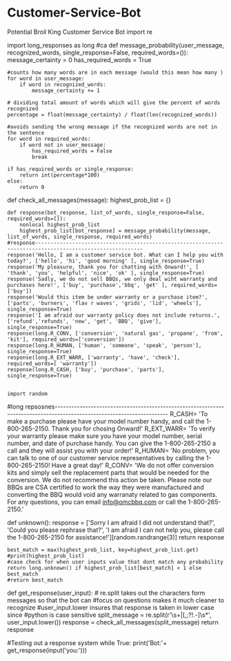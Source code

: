 # Customer-Service-Bot
Potential Broil King Customer Service Bot
import re

import long_responses as long
#ca
def message_probability(user_message, recognized_words, single_response=False, required_words=()):
    message_certainty = 0
    has_required_words = True
    
    #counts how many words are in each message (would this mean how many )
    for word in user_message:
        if word in recognized_words:
            message_certainty += 1
            
    # dividing total amount of words which will give the percent of words recognized
    percentage = float(message_certainty) / float(len(recognized_words))
    
    #avoids sending the wrong message if the recognized words are not in the sentence
    for word in required_words:
        if word not in user_message:
            has_required_words = False 
            break
    
    if has_required_words or single_response:
        return int(percentage*100)
    else:
        return 0
    
def check_all_messages(message):
    highest_prob_list = {}
    
    def response(bot_response, list_of_words, single_response=False, required_words=[]):
        nonlocal highest_prob_list
        highest_prob_list[bot_response] = message_probability(message, list_of_words, single_response, required_words)
    #response---------------------------------------------------------------------------------------------------------
    response('Hello, I am a customer service bot. What can I help you with today?', ['hello', 'hi', 'good morning' ], single_response=True)
    response('My pleasure, thank you for chatting with Onward!', [ 'thank', 'you', 'helpful', 'nice', 'ok' ], single_response=True)
    response('Sadly, we do not sell BBQs, we only deal wiht warranty and purchases here!', ['buy', 'purchase','bbq', 'get' ], required_words= ['buy'])
    response('Would this item be under warranty or a purchase item?', ['parts', 'burners', 'flav r waves', 'grids', 'lid', 'wheels'], single_response=True)
    response('I am afraid our warranty policy does not include returns.', ['refund','refunds', 'new', 'get', 'BBQ', 'give'], single_response=True)
    response(long.R_CONV, ['conversion', 'natural gas', 'propane', 'from', 'kit'], required_words=['conversion'])
    response(long.R_HUMAN, ['human', 'someone', 'speak', 'person'], single_response=True)
    response(long.R_EXT_WARR, ['warranty', 'have', 'check'], required_words=[ 'warranty'])   
    response(long.R_CASH, ['buy', 'purchase', 'parts'], single_response=True)
    
    
    import random


#long repsosnes-----------------------------------------------------------------------------------------------------------------------
R_CASH= 'To make a purchase please have your model number handy, and call the 1-800-265-2150. Thank you for chosing Onward!' 
R_EXT_WARR= 'To verify your warranty please make sure you have your model number, serial number, and date of purchase handy. You can give the 1-800-265-2150 a call and they will assist you with your order!'
R_HUMAN= 'No problem, you can talk to one of our customer service representatives by calling the 1-800-265-2150! Have a great day!'
R_CONV= 'We do not offer conversion kits and simply sell the replacement parts that would be needed for the conversion. We do not recommend this action be taken. Please note our BBQs are CSA certified to work the way they were manufactured and converting the BBQ would void any warranaty related to gas components. For any questions, you can email info@omcbbq.com or call the 1-800-265-2150.'


def unknown():
    response = ['Sorry I am afraid I did not understand that?', 
                'Could you please rephrase that?', 
                'I am afraid I can not help you, please call the 1-800-265-2150 for assistance!'][random.randrange(3)]
    return response
    
    best_match = max(highest_prob_list, key=highest_prob_list.get)
    #print(highest_prob_list)
    #case check for when user inputs value that dont match any probability
    return long.unknown() if highest_prob_list[best_match] < 1 else best_match
    #return best_match
    
    
    
    
def get_response(user_input):
    # re.split takes out the characters form messages so that the bot can 
    #focus on questions makes it much cleaner to recognize
    #user_input.lower insures that response is taken in lower case since 
    #python is case sensitive
    split_message = re.split(r'\s+|[,;?!.-]\s*', user_input.lower())
    response = check_all_messages(split_message)
    return response

#Testing out a response system
while True: 
     print('Bot:'+ get_response(input('you:')))
